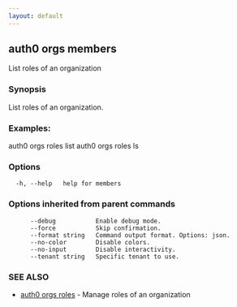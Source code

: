 ```yaml
---
layout: default
---
```

## auth0 orgs members

List roles of an organization

### Synopsis

List roles of an organization.

### Examples:

auth0 orgs roles list
auth0 orgs roles ls <id>

### Options

```
  -h, --help   help for members
```

### Options inherited from parent commands

```
      --debug           Enable debug mode.
      --force           Skip confirmation.
      --format string   Command output format. Options: json.
      --no-color        Disable colors.
      --no-input        Disable interactivity.
      --tenant string   Specific tenant to use.
```

### SEE ALSO

* [auth0 orgs roles](auth0_orgs_roles.md)	 - Manage roles of an organization

